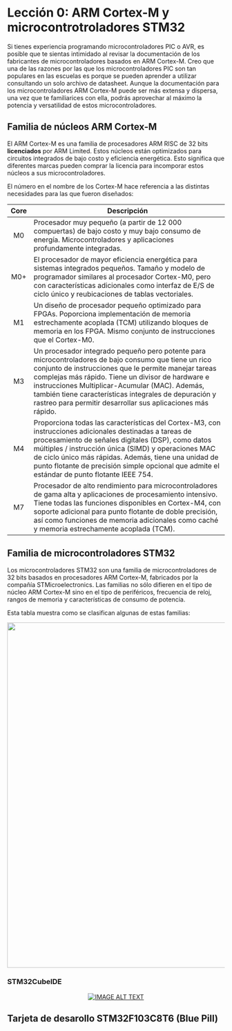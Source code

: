 # **Lección 0**: ARM Cortex-M y microcontrotroladores STM32

Si tienes experiencia programando microcontroladores PIC o AVR, es posible que te sientas intimidado al revisar la documentación de los fabricantes de microcontroladores basados en ARM Cortex-M. Creo que una de las razones por las que los microcontroladores PIC son tan populares en las escuelas es porque se pueden aprender a utilizar consultando un solo archivo de datasheet. Aunque la documentación para los microcontroladores ARM Cortex-M puede ser más extensa y dispersa, una vez que te familiarices con ella, podrás aprovechar al máximo la potencia y versatilidad de estos microcontroladores.

## Familia de núcleos ARM Cortex-M
El ARM Cortex-M es una familia de procesadores ARM RISC de 32 bits **licenciados** por ARM Limited. Estos núcleos están optimizados para circuitos integrados de bajo costo y eficiencia energética. Esto significa que diferentes marcas pueden comprar la licencia para incomporar estos núcleos a sus microcontroladores. 

El número en el nombre de los Cortex-M hace referencia a las distintas necesidades para las que fueron diseñados: 

|     Core    | Descripción |
| :-----------: | ----------- |
|         M0  | Procesador muy pequeño (a partir de 12 000 compuertas) de bajo costo y muy bajo consumo de energía. Microcontroladores y aplicaciones profundamente integradas.|
|  M0+  | El procesador de mayor eficiencia energética para sistemas integrados pequeños. Tamaño y modelo de programador similares al procesador Cortex-M0, pero con características adicionales como interfaz de E/S de ciclo único y reubicaciones de tablas vectoriales.|
|  M1  | Un diseño de procesador pequeño optimizado para FPGAs. Poporciona implementación de memoria estrechamente acoplada (TCM) utilizando bloques de memoria en los FPGA. Mismo conjunto de instrucciones que el Cortex-M0.|
|  M3  | Un procesador integrado pequeño pero potente para microcontroladores de bajo consumo que tiene un rico conjunto de instrucciones que le permite manejar tareas complejas más rápido. Tiene un divisor de hardware e instrucciones Multiplicar-Acumular (MAC). Además, también tiene características integrales de depuración y rastreo para permitir desarrollar sus aplicaciones más rápido.|
|  M4  | Proporciona todas las características del Cortex-M3, con instrucciones adicionales destinadas a tareas de procesamiento de señales digitales (DSP), como datos múltiples / instrucción única (SIMD) y operaciones MAC de ciclo único más rápidas. Además, tiene una unidad de punto flotante de precisión simple opcional que admite el estándar de punto flotante IEEE 754.|
|  M7  | Procesador de alto rendimiento para microcontroladores de gama alta y aplicaciones de procesamiento intensivo. Tiene todas las funciones disponibles en Cortex-M4, con soporte adicional para punto flotante de doble precisión, así como funciones de memoria adicionales como caché y memoria estrechamente acoplada (TCM).|

## Familia de microcontroladores STM32

Los microcontroladores STM32 son una familia de microcontroladores de 32 bits basados en procesadores ARM Cortex-M, fabricados por la compañía STMicroelectronics. Las familias no sólo difieren en el tipo de núcleo ARM Cortex-M sino en el tipo de periféricos, frecuencia de reloj, rangos de memoria y características de consumo de potencia.

Esta tabla muestra como se clasifican algunas de estas familias:

<p align="center">
<img src="https://www.digikey.com.mx/-/media/Images/Product%20Highlights/S/STMicroelectronics/STM32%20Microcontrollers/v2/stm32-overview.jpg" width="800">
<p>

### STM32CubeIDE

<div align="center">
  <a href="https://www.youtube.com/watch?v=m9_4bL8vJIM"><img src="https://img.youtube.com/vi/m9_4bL8vJIM/0.jpg" alt="IMAGE ALT TEXT"></a>
</div>

## Tarjeta de desarollo STM32F103C8T6 (Blue Pill)
